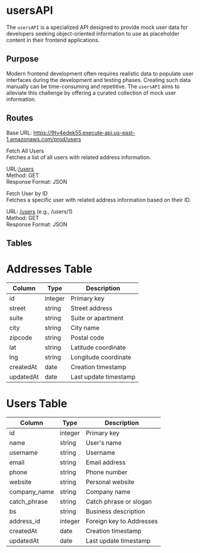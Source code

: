 # usersAPI

The `usersAPI` is a specialized API designed to provide mock user data for developers seeking object-oriented information to use as placeholder content in their frontend applications.

## Purpose

Modern frontend development often requires realistic data to populate user interfaces during the development and testing phases. Creating such data manually can be time-consuming and repetitive. The `usersAPI` aims to alleviate this challenge by offering a curated collection of mock user information.

## Routes

Base URL: https://9tv4edek55.execute-api.us-east-1.amazonaws.com/prod/users

Fetch All Users
<br />
Fetches a list of all users with related address information.

URL:[/users](https://9tv4edek55.execute-api.us-east-1.amazonaws.com/prod/users)
<br />
Method: GET
<br />
Response Format: JSON

Fetch User by ID
<br />
Fetches a specific user with related address information based on their ID.

URL: [/users](https://9tv4edek55.execute-api.us-east-1.amazonaws.com/prod/users/1) (e.g., /users/1)
<br />
Method: GET
<br />
Response Format: JSON

## Tables

# Addresses Table

| Column    | Type    | Description           |
| --------- | ------- | --------------------- |
| id        | integer | Primary key           |
| street    | string  | Street address        |
| suite     | string  | Suite or apartment    |
| city      | string  | City name             |
| zipcode   | string  | Postal code           |
| lat       | string  | Latitude coordinate   |
| lng       | string  | Longitude coordinate  |
| createdAt | date    | Creation timestamp    |
| updatedAt | date    | Last update timestamp |

# Users Table

| Column       | Type    | Description              |
| ------------ | ------- | ------------------------ |
| id           | integer | Primary key              |
| name         | string  | User's name              |
| username     | string  | Username                 |
| email        | string  | Email address            |
| phone        | string  | Phone number             |
| website      | string  | Personal website         |
| company_name | string  | Company name             |
| catch_phrase | string  | Catch phrase or slogan   |
| bs           | string  | Business description     |
| address_id   | integer | Foreign key to Addresses |
| createdAt    | date    | Creation timestamp       |
| updatedAt    | date    | Last update timestamp    |
